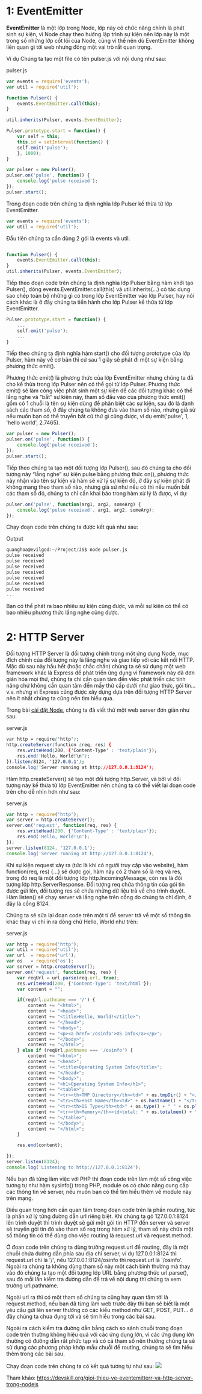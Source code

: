 # 1: EventEmitter
**EventEmitter** là một lớp trong Node, lớp này có chức năng chính là phát sinh sự kiện, vì Node chạy theo hướng lập trình sự kiện nên lớp này là một trong số những lớp cốt lõi của Node, cũng vì thế nên dù EventEmitter không liên quan gì tới web nhưng đóng một vai trò rất quan trọng.

Ví dụ
Chúng ta tạo một file có tên pulser.js với nội dung như sau:

pulser.js

```javascript
var events = require('events');
var util = require('util');

function Pulser() {
    events.EventEmitter.call(this);
}

util.inherits(Pulser, events.EventEmitter);

Pulser.prototype.start = function() {
    var self = this;
    this.id = setInterval(function() {
    self.emit('pulse');
    }, 1000);
}

var pulser = new Pulser();
pulser.on('pulse', function() {
    console.log('pulse received');
});
pulser.start();
```

Trong đoạn code trên chúng ta định nghĩa lớp Pulser kế thừa từ lớp EventEmitter.

```javascript
var events = require('events');
var util = require('util');
```

Đầu tiên chúng ta cần dùng 2 gói là events và util.

```javascript

function Pulser() {
    events.EventEmitter.call(this);
}
util.inherits(Pulser, events.EventEmitter);
```
Tiếp theo đoạn code trên chúng ta định nghĩa lớp Pulser bằng hàm khởi tạo Pulser(), dòng events.EventEmitter.call(this) và util.inherits(...) có tác dụng sao chép toàn bộ những gì có trong lớp EventEmitter vào lớp Pulser, hay nói cách khác là ở đây chúng ta tiến hành cho lớp Pulser kế thừa từ lớp EventEmitter.

```javascript
Pulser.prototype.start = function() {
    ...
    self.emit('pulse');
    ...
}
```

Tiếp theo chúng ta định nghĩa hàm start() cho đối tượng prototype của lớp Pulser, hàm này về cơ bản thì cứ sau 1 giây sẽ phát đi một sự kiện bằng phương thức emit().

Phương thức emit() là phương thức của lớp EventEmitter nhưng chúng ta đã cho kế thừa trong lớp Pulser nên có thể gọi từ lớp Pulser. Phương thức emit() sẽ làm công việc phát sinh một sự kiện để các đối tượng khác có thể lắng nghe và “bắt” sự kiện này, tham số đầu vào của phương thức emit() gồm có 1 chuỗi là tên sự kiện dùng để phân biệt các sự kiện, sau đó là danh sách các tham số, ở đây chúng ta không đưa vào tham số nào, nhưng giả sử nếu muốn bạn có thể truyền bất cứ thứ gì cũng được, ví dụ emit('pulse', 1, 'hello world', 2.7465).

```javascript
var pulser = new Pulser();
pulser.on('pulse', function() {
    console.log('pulse received');
});
pulser.start();
```

Tiếp theo chúng ta tạo một đối tượng lớp Pulser(), sau đó chúng ta cho đối tượng này “lắng nghe” sự kiện pulse bằng phương thức on(), phương thức này nhận vào tên sự kiện và hàm sẽ xử lý sự kiện đó, ở đây sự kiện phát đi không mang theo tham số nào, nhưng giả sử như nếu có thì nếu muốn bắt các tham số đó, chúng ta chỉ cần khai báo trong hàm xử lý là được, ví dụ:

```javascript
pulser.on('pulse', function(arg1, arg2, someArg) {
    console.log('pulse received', arg1, arg2, someArg);
});
```

Chạy đoạn code trên chúng ta được kết quả như sau:

Output

```scala
quanghoa@evilgod:~/Project/JS$ node pulser.js
pulse received
pulse received
pulse received
pulse received
pulse received
pulse received
pulse received
...
```
Bạn có thể phát ra bao nhiêu sự kiện cũng được, và mỗi sự kiện có thể có bao nhiêu phương thức lắng nghe cũng được.

# 2: HTTP Server 
Đối tượng HTTP Server là đối tượng chính trong một ứng dụng Node, mục đích chính của đối tượng này là lắng nghe và giao tiếp với các kết nối HTTP. Mặc dù sau này hầu hết (hoặc chắc chắn) chúng ta sẽ sử dụng một web framework khác là Express để phát triển ứng dụng vì framework này đã đơn giản hóa mọi thứ, chúng ta chỉ cần quan tâm đến việc phát triển các tính năng chứ không cần quan tâm đến mấy thứ cấp dưới như giao thức, gói tin…v.v. nhưng vì Express cũng được xây dựng dựa trên đối tượng HTTP Server nên ít nhất chúng ta cũng nên tìm hiểu qua.

Trong bài [cài đặt Node](https://viblo.asia/p/nodejs-bai-02-huong-dan-cai-dat-va-su-dung-node-js-WAyK84voKxX), chúng ta đã viết thử một web server đơn giản như sau:

server.js

```css
var http = require('http');
http.createServer(function (req, res) {
    res.writeHead(200, {'Content-Type' : 'text/plain'});
    res.end('Hello, World!\n');
}).listen(8124, '127.0.0.1');
console.log('Server running at http://127.0.0.1:8124');
```

Hàm http.createServer() sẽ tạo một đối tượng http.Server, và bởi vì đối tượng này kế thừa từ lớp EventEmitter nên chúng ta có thể viết lại đoạn code trên cho dễ nhìn hơn như sau:

server.js
```javascript
var http = require('http');
var server = http.createServer();
server.on('request', function(req, res) {
    res.writeHead(200, {'Content-Type' : 'text/plain'});
    res.end('Hello, World!\n');
});
server.listen(8124, '127.0.0.1');
console.log('Server running at http://127.0.0.1:8124');
```

Khi sự kiện request xảy ra (tức là khi có người truy cập vào website), hàm function(req, res) {...} sẽ được gọi, hàm này có 2 tham số là req và res, trong đó req là một đối tượng lớp http.IncomingMessage, còn res là đối tượng lớp http.ServerResponse. Đối tượng req chứa thông tin của gói tin được gửi lên, đối tượng res sẽ chứa những dữ liệu trả về cho trình duyệt. Hàm listen() sẽ chạy server và lắng nghe trên cổng do chúng ta chỉ định, ở đây là cổng 8124.

Chúng ta sẽ sửa lại đoạn code trên một tí để server trả về một số thông tin khác thay vì chỉ in ra dòng chữ Hello, World như trên:

server.js

```javascript
var http = require('http');
var util = require('util');
var url  = require('url');
var os   = require('os');
var server = http.createServer();
server.on('request', function(req, res) {
    var reqUrl = url.parse(req.url, true);
    res.writeHead(200, {'Content-Type': 'text/html'}); 
    var content = "";

    if(reqUrl.pathname === '/') {
        content += "<html>";
        content += "<head>";
        content += "<title>Hello, World!</title>";
        content += "</head>";
        content += "<body>";
        content += "<p><a href='/osinfo'>OS Info</a></p>";
        content += "</body>";
        content += "</html>";
    } else if (reqUrl.pathname === '/osinfo') {
        content += "<html>";
        content += "<head>";
        content += "<title>Operating System Info</title>";
        content += "</head>";
        content += "<body>";
        content += "<h1>Operating System Info</h1>";
        content += "<table>";
        content += "<tr><th>TMP Directory</th><td>" + os.tmpDir() + "</td></tr>";
        content += "<tr><th>Host Name</th><td>" + os.hostname() + "</td></tr>";
        content += "<tr><th>OS Type</th><td>" + os.type() + " " + os.platform() + " " + os.arch() + "</td></tr>";
        content += "<tr><th>Memory</th><td>total: " + os.totalmem() + ", free: " + os.freemem() + "</td></tr>"; 
        content += "</table>";
        content += "</body>";
        content += "</html>";
    }

    res.end(content);

});
server.listen(8124);
console.log('Listening to http://127.0.0.1:8124');
```
Nếu bạn đã từng làm việc với PHP thì đoạn code trên làm một số công việc tương tự như hàm sysinfo() trong PHP, module os có chức năng cung cấp các thông tin về server, nếu muốn bạn có thể tìm hiểu thêm về module này trên mạng.

Điều quan trọng hơn cần quan tâm trong đoạn code trên là phần routing, tức là phần xử lý từng đường dẫn url riêng biệt. Khi chúng ta gõ 127.0.0.1:8124 lên trình duyệt thì trình duyệt sẽ gửi một gói tin HTTP đến server và server sẽ truyền gói tin đó vào tham số req trong hàm xử lý, tham số này chứa một số thông tin có thể dùng cho việc routing là request.url và request.method.

Ở đoan code trên chúng ta dùng trường request.url để routing, đây là một chuỗi chứa đường dẫn phía sau địa chỉ server, ví dụ 127.0.0.1:8124 thì request.url chỉ là '/', nếu 127.0.0.1:8124/osinfo thì request.url là '/osinfo'. Ngoài ra chúng ta không dùng tham số này một cách bình thường mà thay vào đó chúng ta tạo một đối tượng lớp URL bằng phương thức url.parse(), sau đó mỗi lần kiểm tra đường dẫn để trả về nội dung thì chúng ta xem trường url.pathname.

Ngoài url ra thì có một tham số chúng ta cũng hay quan tâm tới là request.method, nếu bạn đã từng làm web trước đây thì bạn sẽ biết là một yêu cầu gửi lên server thường có các kiểu method như GET, POST, PUT... ở đây chúng ta chưa đụng tới và sẽ tìm hiểu trong các bài sau.

Ngoài ra cách kiểm tra đường dẫn bằng cách so sánh chuỗi trong đoạn code trên thường không hiệu quả với các ứng dụng lớn, vì các ứng dụng lớn thường có đường dẫn rất phức tạp và có cả tham số nên thường chúng ta sẽ sử dụng các phương pháp khớp mẫu chuỗi để routing, chúng ta sẽ tìm hiểu thêm trong các bài sau.

Chạy đoạn code trên chúng ta có kết quả tương tự như sau:
![](https://images.viblo.asia/1646055d-73ab-4a72-8c6c-1571eae003bf.png)

Tham khảo: https://devskill.org/gioi-thieu-ve-eventemitterr-va-http-server-trong-nodejs